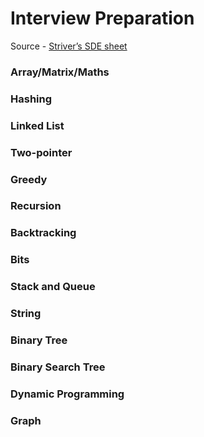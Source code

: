 # Interview Preparation
Source - [Striver’s SDE sheet](https://docs.google.com/document/d/1SM92efk8oDl8nyVw8NHPnbGexTS9W-1gmTEYfEurLWQ/edit)
### Array/Matrix/Maths
### Hashing
### Linked List
### Two-pointer 
### Greedy
### Recursion
### Backtracking
### Bits
### Stack and Queue
### String
### Binary Tree
### Binary Search Tree
### Dynamic Programming
### Graph
